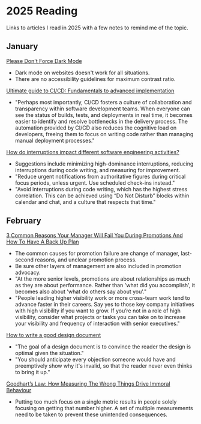# 2025 Reading

Links to articles I read in 2025 with a few notes to remind me of the topic.

## January

[Please Don't Force Dark Mode](https://iamvishnu.com/posts/please-dont-force-dark-mode)

- Dark mode on websites doesn't work for all situations.
- There are no accessibility guidelines for maximum contrast ratio.

[Ultimate guide to CI/CD: Fundamentals to advanced implementation](https://about.gitlab.com/blog/2025/01/06/ultimate-guide-to-ci-cd-fundamentals-to-advanced-implementation/)

- "Perhaps most importantly, CI/CD fosters a culture of collaboration and transparency within software development teams. When everyone can see the status of builds, tests, and deployments in real time, it becomes easier to identify and resolve bottlenecks in the delivery process. The automation provided by CI/CD also reduces the cognitive load on developers, freeing them to focus on writing code rather than managing manual deployment processes."

[How do interruptions impact different software engineering activities?](https://rdel.substack.com/p/rdel-75-how-do-interruptions-impact)

- Suggestions include minimizing high-dominance interruptions, reducing interruptions during code writing, and measuring for improvement.
- "Reduce urgent notifications from authoritative figures during critical focus periods, unless urgent. Use scheduled check-ins instead."
- "Avoid interruptions during code writing, which has the highest stress correlation. This can be achieved using “Do Not Disturb” blocks within calendar and chat, and a culture that respects that time."

## February

[3 Common Reasons Your Manager Will Fail You During Promotions And How To Have A Back Up Plan](https://news.yuezhao.coach/p/promotions-at-senior-levels)

- The common causes for promotion failure are change of manager, last-second reasons, and unclear promotion process.
- Be sure other layers of management are also included in promotion advocacy.
- "At the more senior levels, promotions are about relationships as much as they are about performance. Rather than 'what did you accomplish', it becomes also about 'what do others say about you'."
- "People leading higher visibility work or more cross-team work tend to advance faster in their careers. Say yes to those key company initiatives with high visibility if you want to grow. If you’re not in a role of high visibility, consider what projects or tasks you can take on to increase your visibility and frequency of interaction with senior executives."

[How to write a good design document](https://grantslatton.com/how-to-design-document)

- "The goal of a design document is to convince the reader the design is optimal given the situation."
- "You should anticipate every objection someone would have and preemptively show why it's invalid, so that the reader never even thinks to bring it up."

[Goodhart’s Law: How Measuring The Wrong Things Drive Immoral Behaviour](https://coffeeandjunk.com/goodharts-campbells-law/)

- Putting too much focus on a single metric results in people solely focusing on getting that number higher. A set of multiple measurements need to be taken to prevent these unintended consequences.
